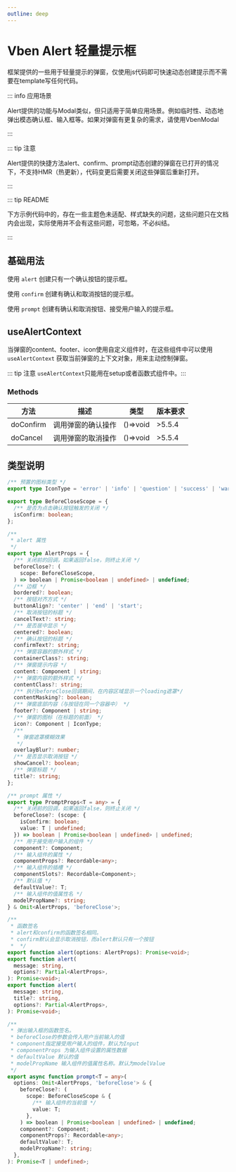 ```yaml
---
outline: deep
---
```


# Vben Alert 轻量提示框

框架提供的一些用于轻量提示的弹窗，仅使用js代码即可快速动态创建提示而不需要在template写任何代码。

::: info 应用场景

Alert提供的功能与Modal类似，但只适用于简单应用场景。例如临时性、动态地弹出模态确认框、输入框等。如果对弹窗有更复杂的需求，请使用VbenModal

:::

::: tip 注意

Alert提供的快捷方法alert、confirm、prompt动态创建的弹窗在已打开的情况下，不支持HMR（热更新），代码变更后需要关闭这些弹窗后重新打开。

:::

::: tip README

下方示例代码中的，存在一些主题色未适配、样式缺失的问题，这些问题只在文档内会出现，实际使用并不会有这些问题，可忽略，不必纠结。

:::

## 基础用法

使用 `alert` 创建只有一个确认按钮的提示框。

<DemoPreview dir="demos/vben-alert/alert" />

使用 `confirm` 创建有确认和取消按钮的提示框。

<DemoPreview dir="demos/vben-alert/confirm" />

使用 `prompt` 创建有确认和取消按钮、接受用户输入的提示框。

<DemoPreview dir="demos/vben-alert/prompt" />

## useAlertContext

当弹窗的content、footer、icon使用自定义组件时，在这些组件中可以使用 `useAlertContext` 获取当前弹窗的上下文对象，用来主动控制弹窗。

::: tip 注意 `useAlertContext`只能用在setup或者函数式组件中。:::

### Methods

| 方法      | 描述               | 类型     | 版本要求 |
| --------- | ------------------ | -------- | -------- |
| doConfirm | 调用弹窗的确认操作 | ()=>void | >5.5.4   |
| doCancel  | 调用弹窗的取消操作 | ()=>void | >5.5.4   |

## 类型说明

```ts
/** 预置的图标类型 */
export type IconType = 'error' | 'info' | 'question' | 'success' | 'warning';

export type BeforeCloseScope = {
  /** 是否为点击确认按钮触发的关闭 */
  isConfirm: boolean;
};

/**
 * alert 属性
 */
export type AlertProps = {
  /** 关闭前的回调，如果返回false，则终止关闭 */
  beforeClose?: (
    scope: BeforeCloseScope,
  ) => boolean | Promise<boolean | undefined> | undefined;
  /** 边框 */
  bordered?: boolean;
  /** 按钮对齐方式 */
  buttonAlign?: 'center' | 'end' | 'start';
  /** 取消按钮的标题 */
  cancelText?: string;
  /** 是否居中显示 */
  centered?: boolean;
  /** 确认按钮的标题 */
  confirmText?: string;
  /** 弹窗容器的额外样式 */
  containerClass?: string;
  /** 弹窗提示内容 */
  content: Component | string;
  /** 弹窗内容的额外样式 */
  contentClass?: string;
  /** 执行beforeClose回调期间，在内容区域显示一个loading遮罩*/
  contentMasking?: boolean;
  /** 弹窗底部内容（与按钮在同一个容器中） */
  footer?: Component | string;
  /** 弹窗的图标（在标题的前面） */
  icon?: Component | IconType;
  /**
   * 弹窗遮罩模糊效果
   */
  overlayBlur?: number;
  /** 是否显示取消按钮 */
  showCancel?: boolean;
  /** 弹窗标题 */
  title?: string;
};

/** prompt 属性 */
export type PromptProps<T = any> = {
  /** 关闭前的回调，如果返回false，则终止关闭 */
  beforeClose?: (scope: {
    isConfirm: boolean;
    value: T | undefined;
  }) => boolean | Promise<boolean | undefined> | undefined;
  /** 用于接受用户输入的组件 */
  component?: Component;
  /** 输入组件的属性 */
  componentProps?: Recordable<any>;
  /** 输入组件的插槽 */
  componentSlots?: Recordable<Component>;
  /** 默认值 */
  defaultValue?: T;
  /** 输入组件的值属性名 */
  modelPropName?: string;
} & Omit<AlertProps, 'beforeClose'>;

/**
 * 函数签名
 * alert和confirm的函数签名相同。
 * confirm默认会显示取消按钮，而alert默认只有一个按钮
 *  */
export function alert(options: AlertProps): Promise<void>;
export function alert(
  message: string,
  options?: Partial<AlertProps>,
): Promise<void>;
export function alert(
  message: string,
  title?: string,
  options?: Partial<AlertProps>,
): Promise<void>;

/**
 * 弹出输入框的函数签名。
 * beforeClose的参数会传入用户当前输入的值
 * component指定接受用户输入的组件，默认为Input
 * componentProps 为输入组件设置的属性数据
 * defaultValue 默认的值
 * modelPropName 输入组件的值属性名称。默认为modelValue
 */
export async function prompt<T = any>(
  options: Omit<AlertProps, 'beforeClose'> & {
    beforeClose?: (
      scope: BeforeCloseScope & {
        /** 输入组件的当前值 */
        value: T;
      },
    ) => boolean | Promise<boolean | undefined> | undefined;
    component?: Component;
    componentProps?: Recordable<any>;
    defaultValue?: T;
    modelPropName?: string;
  },
): Promise<T | undefined>;
```
